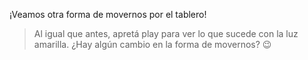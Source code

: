 <gs-toolbox toolbox-url="https://raw.githubusercontent.com/MumukiProject/mumuki-guia-gobstones-primeros-programas-kids/master/toolbox.xml"></gs-toolbox>

¡Veamos otra forma de movernos por el tablero!

> Al igual que antes, apretá play para ver lo que sucede con la luz amarilla. ¿Hay algún cambio en la forma de movernos? :wink: 